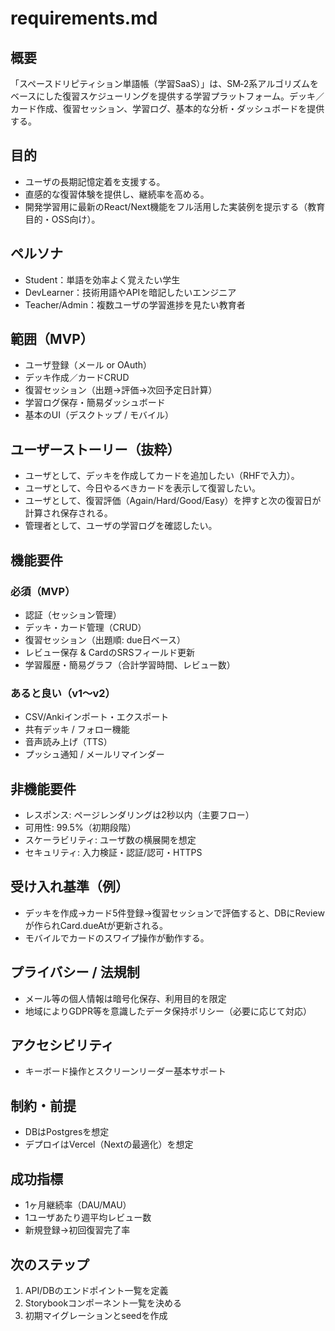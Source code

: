 # requirements.md

## 概要

「スペースドリピティション単語帳（学習SaaS）」は、SM‑2系アルゴリズムをベースにした復習スケジューリングを提供する学習プラットフォーム。デッキ／カード作成、復習セッション、学習ログ、基本的な分析・ダッシュボードを提供する。

## 目的

* ユーザの長期記憶定着を支援する。
* 直感的な復習体験を提供し、継続率を高める。
* 開発学習用に最新のReact/Next機能をフル活用した実装例を提示する（教育目的・OSS向け）。

## ペルソナ

* Student：単語を効率よく覚えたい学生
* DevLearner：技術用語やAPIを暗記したいエンジニア
* Teacher/Admin：複数ユーザの学習進捗を見たい教育者

## 範囲（MVP）

* ユーザ登録（メール or OAuth）
* デッキ作成／カードCRUD
* 復習セッション（出題→評価→次回予定日計算）
* 学習ログ保存・簡易ダッシュボード
* 基本のUI（デスクトップ / モバイル）

## ユーザーストーリー（抜粋）

* ユーザとして、デッキを作成してカードを追加したい（RHFで入力）。
* ユーザとして、今日やるべきカードを表示して復習したい。
* ユーザとして、復習評価（Again/Hard/Good/Easy）を押すと次の復習日が計算され保存される。
* 管理者として、ユーザの学習ログを確認したい。

## 機能要件

### 必須（MVP）

* 認証（セッション管理）
* デッキ・カード管理（CRUD）
* 復習セッション（出題順: due日ベース）
* レビュー保存 & CardのSRSフィールド更新
* 学習履歴・簡易グラフ（合計学習時間、レビュー数）

### あると良い（v1〜v2）

* CSV/Ankiインポート・エクスポート
* 共有デッキ / フォロー機能
* 音声読み上げ（TTS）
* プッシュ通知 / メールリマインダー

## 非機能要件

* レスポンス: ページレンダリングは2秒以内（主要フロー）
* 可用性: 99.5%（初期段階）
* スケーラビリティ: ユーザ数の横展開を想定
* セキュリティ: 入力検証・認証/認可・HTTPS

## 受け入れ基準（例）

* デッキを作成→カード5件登録→復習セッションで評価すると、DBにReviewが作られCard.dueAtが更新される。
* モバイルでカードのスワイプ操作が動作する。

## プライバシー / 法規制

* メール等の個人情報は暗号化保存、利用目的を限定
* 地域によりGDPR等を意識したデータ保持ポリシー（必要に応じて対応）

## アクセシビリティ

* キーボード操作とスクリーンリーダー基本サポート

## 制約・前提

* DBはPostgresを想定
* デプロイはVercel（Nextの最適化）を想定

## 成功指標

* 1ヶ月継続率（DAU/MAU）
* 1ユーザあたり週平均レビュー数
* 新規登録→初回復習完了率

## 次のステップ

1. API/DBのエンドポイント一覧を定義
2. Storybookコンポーネント一覧を決める
3. 初期マイグレーションとseedを作成
